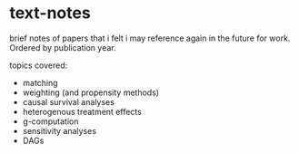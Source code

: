 # text-notes

brief notes of papers that i felt i may reference again in the future for work. Ordered by publication year. 

topics covered:
- matching
- weighting (and propensity methods)
- causal survival analyses
- heterogenous treatment effects
- g-computation
- sensitivity analyses
- DAGs
